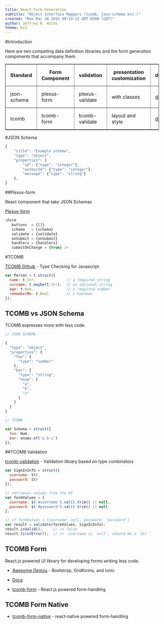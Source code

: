 ```yaml
---
title: React Form Generation
subtitle: "Object Interface Mappers (tcomb, json-schema etc.)"
created: "Mon Mar 30 2015 09:19:12 GMT-0500 (CDT)"
author: Jeffrey R. Hicks
theme: bs3
---
```


#Introduction

Here are two competing data definition
libraries and the form generation components that accompany them:

<table border=1 cellpadding="10">
<thead>
<tr>
<th style="padding: 15px">Standard</th>
<th style="padding: 15px">Form Component</th>
<th style="padding: 15px">validation</th>
<th style="padding: 15px">presentation customization</th>
<th style="padding: 15px">demo</th>
</tr>
</thead>
<tbody>
<tr>
<td style="padding: 15px">json-schema</td>
<td style="padding: 15px">plexus-form</td>
<td style="padding: 15px">plexus-validate</td>
<td style="padding: 15px">with classes</td>
<td  style="padding: 15px"><a href="http://appliedmathematicsanu.github.io/plexus-form/">demo</a></td>
</tr>
<tr>
<td style="padding: 15px">tcomb</td>
<td style="padding: 15px">tcomb-form</td>
<td style="padding: 15px">tcomb-validate</td>
<td style="padding: 15px">layout and style</td>
<td style="padding: 15px"><a href="http://gcanti.github.io/tcomb-form/demo/index.html">demo</a></td>
</tr>
</tbody>
</table>


#JSON Schema

```js
{
	"title": "Example schema",
	"type": "object",
	"properties": {
		"id": {"type": "integer"},
		"authorId": {"type": "integer"},
		"message": {"type": "string"}
	},
}
```

##Plexus-form

React component that take JSON Schemas

[Plexus-form](https://github.com/AppliedMathematicsANU/plexus-form)

```js
<Form
   buttons  = {[]}
   schema   = {schema}
   validate = {validate}
   onSubmit = {onSubmit}
   handlers = {handlers}
   submitOnChange = {true} />
```

#TCOMB

[TCOMB Github](https://github.com/gcanti/tcomb) - Type Checking for Javascript


```js
var Person = t.struct({
  name: t.Str,              // a required string
  surname: t.maybe(t.Str),  // an optional string
  age: t.Num,               // a required number
  rememberMe: t.Bool        // a boolean
});
```

## TCOMB vs JSON Schema

TCOMB expresses more with less code.

```js
// JSON SCHEMA

{
  "type": "object",
  "properties": {
    "foo": {
      "type": "number"
    },
    "bar": {
      "type": "string",
      "enum": [
        "a",
        "b",
        "c"
      ]
    }
  }
}
```

```js
// TCOMB

var Schema = struct({
  foo: Num,
  bar: enums.of('a b c')
});
```

##TCOMB Validation

[tcomb-validation](https://github.com/gcanti/tcomb-validation) - Validation library based on type combinators

```js
var SignInInfo = struct({
  username: Str,
  password: Str
});

// retrieves values from the UI
var formValues = {
  username: $('#username').val().trim() || null,
  password: $('#password').val().trim() || null
};

// if formValues = {username: null, password: 'password'}
var result = validate(formValues, SignInInfo);
result.isValid();     // => false
result.firstError();  // => 'username is `null`, should be a `Str`'
```

## TCOMB Form

React.js powered UI library for developing forms writing less code.

* [Awesome Demos](http://gcanti.github.io/tcomb-form/demo/index.html) - Bootstrap, Gridforms, and Ionic

* [Docs](http://gcanti.github.io/tcomb-form/guide/index.html)

* [tcomb-form](https://github.com/gcanti/tcomb-form) - React.js powered form-handling

## TCOMB Form Native

* [tcomb-form-native](https://github.com/gcanti/tcomb-form-native) - react-native powered form-handling
